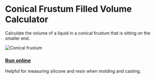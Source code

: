 # Conical Frustum Filled Volume Calculator

Calculate the volume of a liquid in a conical frustum that is sitting on the smaller end.

![Conical frustum](http://i.imgur.com/FDD1Y4I.png)

### [Run online](https://costava.github.io/conical-frustum-calculator/src/)

Helpful for measuring silicone and resin when molding and casting.
